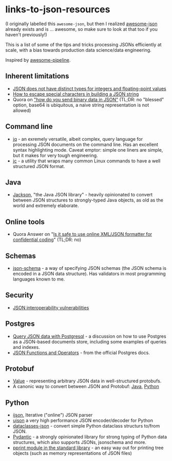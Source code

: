 # links-to-json-resources

(I originally labelled this `awesome-json`, but then I realized [awesome-json](https://github.com/burningtree/awesome-json) already exists and is ... awesome, so make sure to look at that too if you haven't previously!)

This is a list of some of the tips and tricks processing JSONs efficiently at scale, with a bias towards production data science/data engineering.

Inspired by [awesome-pipeline](https://github.com/pditommaso/awesome-pipeline).

## Inherent limitations
* [JSON does not have distinct types for integers and floating-point values](https://json-schema.org/understanding-json-schema/reference/numeric.html)
* [How to escape special characters in building a JSON string](https://stackoverflow.com/questions/19176024/how-to-escape-special-characters-in-building-a-json-string)
* Quora on ["how do you send binary data in JSON"](https://www.quora.com/How-do-you-send-binary-data-in-JSON) (TL;DR: no "blessed" option, base64 is ubiquitous, a naive string representation is not allowed)

## Command line
* [jq](https://jqlang.github.io/jq/) - an exremely versatile, albeit complex, query language for processing JSON documents on the command line. Has an excellent syntax highlighting mode. Caveat emptor: simple one liners are simple, but it makes for very tough engineering.
* [jc](https://github.com/kellyjonbrazil/jc) - a utility that wraps many common Linux commands to have a well structured JSON format.

## Java
* [Jackson](https://github.com/FasterXML/jackson), "the Java JSON library" - heavily opinionated to convert between JSON structures to strongly-typed Java objects, as old as the world and extremely elaborate.

## Online tools
* Quora Answer on "[Is it safe to use online XML/JSON formatter for confidential coding](https://www.quora.com/Is-it-safe-to-use-online-XML-JSON-formatter-for-confidential-coding)" (TL;DR: no)

## Schemas
* [json-schema](https://json-schema.org/) - a way of specifying JSON schemas (the JSON schema is encoded in a JSON data structure). Has validators in most programming languages known to me.

## Security
* [JSON interoperability vulnerabilities](https://bishopfox.com/blog/json-interoperability-vulnerabilities)

## Postgres
* [Query JSON data with Postgresql](https://medium.com/@AaronSchlegel/query-json-data-with-postgresql-73512884212c) - a discussion on how to use Postgres as a JSON-based documents store, including some examples of queries and indexes.
* [JSON Functions and Operators](https://www.postgresql.org/docs/current/functions-json.html) - from the official Postgres docs.

## Protobuf
* [Value](https://protobuf.dev/reference/protobuf/google.protobuf/#value) - representing arbitrary JSON data in well-structured protobufs.
* A canonic way to convert between JSON and Protobuf: [Java](https://www.baeldung.com/java-convert-json-protobuf), [Python](https://googleapis.dev/python/protobuf/latest/google/protobuf/json_format.html)

## Python
* [ijson](https://pypi.org/project/ijson/), Iterative ("online") JSON parser
* [ujson](https://pypi.org/project/ujson/) a very high performance JSON encoder/decoder for Python
* [dataclasses-json](https://pypi.org/project/dataclasses-json/) - convert simple Python dataclass structurs to/from JSON.
* [Pydantic](https://docs.pydantic.dev/latest/) - a strongly opinionated library for strong typing of Python data structures, which also supports JSONs, jsonschema and more.
* [pprint module in the standard library](https://docs.python.org/3/library/pprint.html) - an easy way out for printing tree objects (such as memory representations of JSON files)
